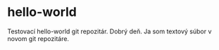 # hello-world
Testovací hello-world git repozitár.
Dobrý deň. Ja som textový súbor v novom git repozitáre.
